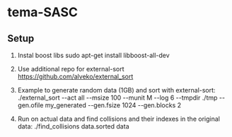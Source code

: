 # tema-SASC

## Setup

1. Instal boost libs
  sudo apt-get install libboost-all-dev
  
2. Use additional repo for external-sort
  https://github.com/alveko/external_sort
  
3. Example to generate random data (1GB) and sort with external-sort:
  ./external_sort --act all --msize 100 --munit M --log 6 --tmpdir ./tmp --gen.ofile my_generated --gen.fsize 1024 --gen.blocks 2
  
4. Run on actual data and find collisions and their indexes in the original data:
  ./find_collisions data.sorted data
